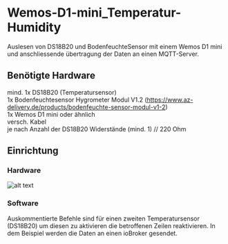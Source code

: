 # Wemos-D1-mini_Temperatur-Humidity
Auslesen von DS18B20 und BodenfeuchteSensor mit einem Wemos D1 mini und anschliessende übertragung der Daten an einen MQTT-Server.

## Benötigte Hardware
mind. 1x DS18B20 (Temperatursensor)
<br>
1x Bodenfeuchtesensor Hygrometer Modul V1.2 (https://www.az-delivery.de/products/bodenfeuchte-sensor-modul-v1-2)
<br>
1x Wemos D1 mini oder ähnlich
<br>
versch. Kabel
<br>
je nach Anzahl der DS18B20 Widerstände (mind. 1) // 220 Ohm


## Einrichtung

### Hardware

![alt text](https://user-images.githubusercontent.com/42981810/113784088-179a9680-9735-11eb-85a6-e79a50098a5c.png)


### Software

Auskommentierte Befehle sind für einen zweiten Temperatursensor (DS18B20) um diesen zu aktivieren die betroffenen Zeilen reaktivieren.
In dem Beispiel werden die Daten an einen ioBroker gesendet.
